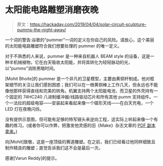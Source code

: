# 太阳能电路雕塑消磨夜晚

> 原文：<https://hackaday.com/2019/04/04/solar-circuit-sculpture-pumms-the-night-away/>

一个词的警告:谷歌的“pummer”一词的定义在你自己的风险。请放心，这个美丽的太阳能电路雕塑符合我们想要处理的 pummer 的唯一定义。

对于不熟悉的人来说，pummer 是一种来自机器人 BEAM style 的设备，这是一种半机械植物，它在白天吸收太阳能，并将其转化为轻轻脉动的光，以“pumms”消除黑暗时间。

[Mohit Bhoite]的 pummer 是一个非凡的卫星模型，主要由黄铜杆制成。他对框架细节的关注让我们感到困惑；我们可以在一根黄铜棒上工作几天，但永远也不能像他那样获得直线和完美的转角。机翼支持两个太阳能电池，而卫星的外壳持有一个固定的 74HC240 八进制缓冲器/线路驱动芯片和所有其他 pumm 支持组件。一个一法拉的超级电容——安装起来看起来像一个碟形天线——在白天充电，一个 LED 灯在夜晚闪烁。

没有提供示意图，但可能有足够的特写镜头来逆向工程，这实际上听起来像一个有趣的练习。(或者你可以作弊，把激发他灵感的旧《Make》杂志文章的 [PDF 副本拿来。)](https://cdn.makezine.com/make/08/pummer.pdf)

向[Mohit]致敬，这是一座顶级的赛道雕塑。在之前，我们已经看过他同样细致且制作精良的雕塑；直觉告诉我们这不会是最后一次。

感谢[Varun Reddy]的提示。